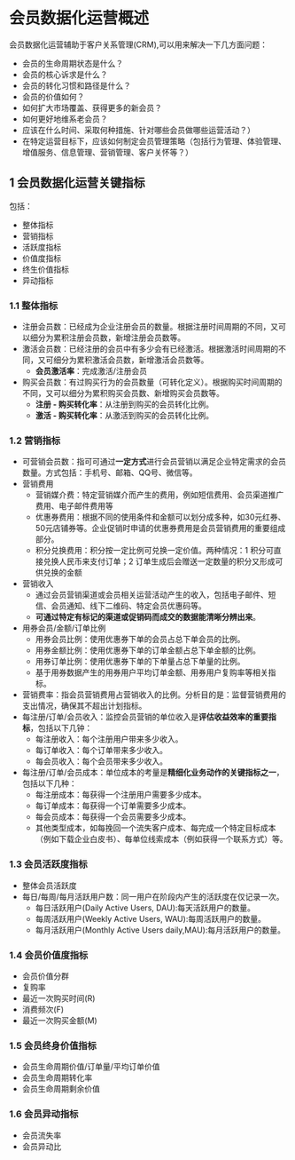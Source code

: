 # 会员数据化运营概述
会员数据化运营辅助于客户关系管理(CRM),可以用来解决一下几方面问题：
- 会员的生命周期状态是什么？
- 会员的核心诉求是什么？
- 会员的转化习惯和路径是什么？
- 会员的价值如何？
- 如何扩大市场覆盖、获得更多的新会员？
- 如何更好地维系老会员？
- 应该在什么时间、采取何种措施、针对哪些会员做哪些运营活动？）
- 在特定运营目标下，应该如何制定会员管理策略（包括行为管理、体验管理、增值服务、信息管理、营销管理、客户关怀等？）

## 1 会员数据化运营关键指标
包括：
- 整体指标
- 营销指标
- 活跃度指标
- 价值度指标
- 终生价值指标
- 异动指标

### 1.1 整体指标
- 注册会员数：已经成为企业注册会员的数量。根据注册时间周期的不同，又可以细分为累积注册会员数，新增注册会员数等。
- 激活会员数：已经注册的会员中有多少会有已经激活。根据激活时间周期的不同，又可细分为累积激活会员数，新增激活会员数等。
  - **会员激活率**：完成激活/注册会员
- 购买会员数：有过购买行为的会员数量（可转化定义）。根据购买时间周期的不同，又可以细分为累积购买会员数、新增购买会员数等。
  - **注册 - 购买转化率**：从注册到购买的会员转化比例。
  - **激活 - 购买转化率**：从激活到购买的会员转化比例。

### 1.2 营销指标
- 可营销会员数：指可可通过**一定方式**进行会员营销以满足企业特定需求的会员数量。方式包括：手机号、邮箱、QQ号、微信等。
- 营销费用
  - 营销媒介费：特定营销媒介而产生的费用，例如短信费用、会员渠道推广费用、电子邮件费用等
  - 优惠券费用：根据不同的使用条件和金额可以划分成多种，如30元红券、50元店铺券等。企业促销时申请的优惠券费用是会员营销费用的重要组成部分。
  - 积分兑换费用：积分按一定比例可兑换一定价值。两种情况：1 积分可直接兑换人民币来支付订单；2 订单生成后会赠送一定数量的积分又形成可供兑换的金额
- 营销收入
  - 通过会员营销渠道或会员相关运营活动产生的收入，包括电子邮件、短信、会员通知、线下二维码、特定会员优惠码等。
  - **可通过特定有标记的渠道或促销码而成交的数据能清晰分辨出来**。
- 用券会员/金额/订单比例
  - 用券会员比例：使用优惠券下单的会员占总下单会员的比例。
  - 用券金额比例：使用优惠券下单的订单金额占总下单金额的比例。
  - 用券订单比例：使用优惠券下单的下单量占总下单量的比例。
  - 基于用券数据产生的用券用户平均订单金额、用券用户复购率等相关指标。
- 营销费率：指会员营销费用占营销收入的比例。分析目的是：监督营销费用的支出情况，确保其不超出计划指标。
- 每注册/订单/会员收入：监控会员营销的单位收入是**评估收益效率的重要指标**，包括以下几钟：
  - 每注册收入：每个注册用户带来多少收入。
  - 每订单收入：每个订单带来多少收入。
  - 每会员收入：每个会员带来多少收入。
- 每注册/订单/会员成本：单位成本的考量是**精细化业务动作的关键指标之一**，包括以下几种：
  - 每注册成本：每获得一个注册用户需要多少成本。
  - 每订单成本：每获得一个订单需要多少成本。
  - 每会员成本：每获得一个会员需要多少成本。
  - 其他类型成本，如每挽回一个流失客户成本、每完成一个特定目标成本（例如下载企业白皮书）、每单位线索成本（例如获得一个联系方式）等。

### 1.3 会员活跃度指标
- 整体会员活跃度
- 每日/每周/每月活跃用户数：同一用户在阶段内产生的活跃度在仅记录一次。
  - 每日活跃用户(Daily Active Users, DAU):每天活跃用户的数量。
  - 每周活跃用户(Weekly Active Users, WAU):每周活跃用户的数量。
  - 每月活跃用户(Monthly Active Users daily,MAU):每月活跃用户的数量。

### 1.4 会员价值度指标
- 会员价值分群
- 复购率
- 最近一次购买时间(R)
- 消费频次(F)
- 最近一次购买金额(M)

### 1.5 会员终身价值指标
- 会员生命周期价值/订单量/平均订单价值
- 会员生命周期转化率
- 会员生命周期剩余价值

### 1.6 会员异动指标
- 会员流失率
- 会员异动比
  
  
